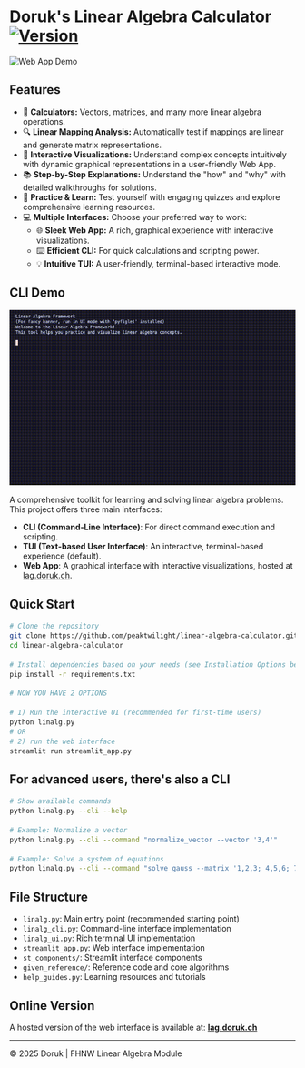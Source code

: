 # Doruk's Linear Algebra Calculator [![Version](https://img.shields.io/badge/version-1.7.3-blue.svg)](https://github.com/peaktwilight/linear-algebra-calculator/releases/tag/v1.7.3)
![Web App Demo](public/linear-algebra-calculator.gif)

## Features

-   🔢 **Calculators:** Vectors, matrices, and many more linear algebra operations.
-   🔍 **Linear Mapping Analysis:** Automatically test if mappings are linear and generate matrix representations.
-   🎨 **Interactive Visualizations:** Understand complex concepts intuitively with dynamic graphical representations in a user-friendly Web App.
-   📚 **Step-by-Step Explanations:** Understand the "how" and "why" with detailed walkthroughs for solutions.
-   🧠 **Practice & Learn:** Test yourself with engaging quizzes and explore comprehensive learning resources.
-   💻 **Multiple Interfaces:** Choose your preferred way to work:
    -   🌐 **Sleek Web App:** A rich, graphical experience with interactive visualizations.
    -   ⌨️ **Efficient CLI:** For quick calculations and scripting power.
    -   💡 **Intuitive TUI:** A user-friendly, terminal-based interactive mode.

## CLI Demo
![CLI Demo](public/Doruks_Algebra_Calculator_CLI.gif)

A comprehensive toolkit for learning and solving linear algebra problems. This project offers three main interfaces:
-   **CLI (Command-Line Interface)**: For direct command execution and scripting.
-   **TUI (Text-based User Interface)**: An interactive, terminal-based experience (default).
-   **Web App**: A graphical interface with interactive visualizations, hosted at [lag.doruk.ch](https://lag.doruk.ch).

## Quick Start

```bash
# Clone the repository
git clone https://github.com/peaktwilight/linear-algebra-calculator.git
cd linear-algebra-calculator

# Install dependencies based on your needs (see Installation Options below)
pip install -r requirements.txt

# NOW YOU HAVE 2 OPTIONS

# 1) Run the interactive UI (recommended for first-time users)
python linalg.py
# OR
# 2) run the web interface
streamlit run streamlit_app.py
```

## For advanced users, there's also a CLI
```bash
# Show available commands
python linalg.py --cli --help

# Example: Normalize a vector
python linalg.py --cli --command "normalize_vector --vector '3,4'"

# Example: Solve a system of equations
python linalg.py --cli --command "solve_gauss --matrix '1,2,3; 4,5,6; 7,8,9'"
```

## File Structure

-   `linalg.py`: Main entry point (recommended starting point)
-   `linalg_cli.py`: Command-line interface implementation
-   `linalg_ui.py`: Rich terminal UI implementation
-   `streamlit_app.py`: Web interface implementation
-   `st_components/`: Streamlit interface components
-   `given_reference/`: Reference code and core algorithms
-   `help_guides.py`: Learning resources and tutorials

## Online Version

A hosted version of the web interface is available at:
**[lag.doruk.ch](https://lag.doruk.ch)**

---

© 2025 Doruk | FHNW Linear Algebra Module